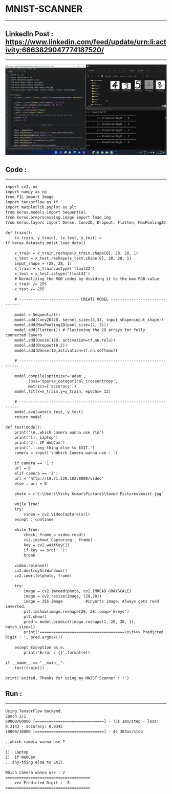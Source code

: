 # MNIST-SCANNER
---------------

## LinkedIn Post : https://www.linkedin.com/feed/update/urn:li:activity:6663829047774187520/
--------------------------------

[![ss](https://github.com/imvickykumar999/MNIST-SCANNER/blob/master/mnist%20py/ss.jpg?raw=true)](https://github.com/imvickykumar999/MNIST-SCANNER/blob/891209f6d363a8e0786b03900d43dcdeda8327cd/mnist%20py/scan.py#L44)

## Code :
-----------

	import cv2, os
	import numpy as np
	from PIL import Image
	import tensorflow as tf
	import matplotlib.pyplot as plt
	from keras.models import Sequential
	from keras.preprocessing.image import load_img
	from keras.layers import Dense, Conv2D, Dropout, Flatten, MaxPooling2D

	def train():
	    (x_train, y_train), (x_test, y_test) = tf.keras.datasets.mnist.load_data()

	    x_train = x_train.reshape(x_train.shape[0], 28, 28, 1)
	    x_test = x_test.reshape(x_test.shape[0], 28, 28, 1)
	    input_shape = (28, 28, 1)
	    x_train = x_train.astype('float32')
	    x_test = x_test.astype('float32')
	    # Normalizing the RGB codes by dividing it to the max RGB value.
	    x_train /= 255
	    x_test /= 255

	    # -------------------------- CREATE MODEL ------------------------------

	    model = Sequential()
	    model.add(Conv2D(28, kernel_size=(3,3), input_shape=input_shape))
	    model.add(MaxPooling2D(pool_size=(2, 2)))
	    model.add(Flatten()) # Flattening the 2D arrays for fully connected layers
	    model.add(Dense(128, activation=tf.nn.relu))
	    model.add(Dropout(0.2))
	    model.add(Dense(10,activation=tf.nn.softmax))

	    # ----------------------------------------------------------------------

	    model.compile(optimizer='adam',
			  loss='sparse_categorical_crossentropy',
			  metrics=['accuracy'])
	    model.fit(x=x_train,y=y_train, epochs= 12)

	    # ----------------------------------------------------------------------
	    model.evaluate(x_test, y_test)
	    return model

	def test(model):
	    print('\n..which camera wanna use ?\n')
	    print('1). Laptop')
	    print('2). IP WebCam')
	    print('...any-thing else to EXIT.')
	    camera = input('\nWhich Camera wanna use : ')

	    if camera == '1':
		url = 0
	    elif camera == '2':
		url = 'http://10.71.220.102:8080/video'
	    else : url = 0

	    photo = r'C:\Users\Vicky Kumar\Pictures\Saved Pictures\mnist.jpg'

	    while True:
		try:
		    video = cv2.VideoCapture(url)
		except : continue

		while True:
		    check, frame = video.read()
		    cv2.imshow('Capturing', frame)
		    key = cv2.waitKey(1)
		    if key == ord(' '):
			break

		video.release()
		cv2.destroyAllWindows()
		cv2.imwrite(photo, frame)

		try:
		    image = cv2.imread(photo, cv2.IMREAD_GRAYSCALE)
		    image = cv2.resize(image, (28,28))
		    image = 255-image          #inverts image. Always gets read inverted.
		    plt.imshow(image.reshape(28, 28),cmap='Greys')
		    plt.show()
		    pred = model.predict(image.reshape(1, 28, 28, 1), batch_size=1)
		    print('=====================================\n\t>>> Predicted Digit : ', pred.argmax())

		except Exception as e:
		    print('Error : {}'.format(e))

	if __name__ == "__main__":
	    test(train())

	print('exited, Thanks for using my MNIST Scanner !!!')

## Run :
-------------------------------

	Using TensorFlow backend.
	Epoch 1/1
	60000/60000 [==============================] - 73s 1ms/step - loss: 0.2143 - accuracy: 0.9345
	10000/10000 [==============================] - 4s 383us/step

	..which camera wanna use ?

	1). Laptop
	2). IP WebCam
	...any-thing else to EXIT.

	Which Camera wanna use : 2
	=====================================
		>>> Predicted Digit :  8
	=====================================
